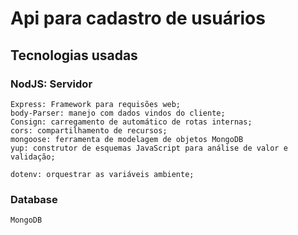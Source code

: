 # Api para cadastro de usuários

## Tecnologias usadas
### NodJS: Servidor
    Express: Framework para requisões web;
    body-Parser: manejo com dados vindos do cliente;
    Consign: carregamento de automático de rotas internas;
    cors: compartilhamento de recursos;
    mongoose: ferramenta de modelagem de objetos MongoDB
    yup: construtor de esquemas JavaScript para análise de valor e validação;

    dotenv: orquestrar as variáveis ambiente;

### Database 
    MongoDB